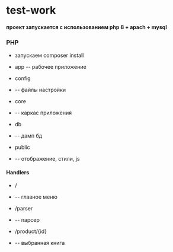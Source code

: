# test-work

#### проект запускается с использованием php 8 + apach + mysql


### PHP
* запускаем composer install

* app
  -- рабочее приложение 

* config
* -- файлы настройки

* core
* -- каркас приложения

* db
* -- дамп бд

* public
* -- отображение, стили, js

#### Handlers
* /
- -- главное меню

* /parser
- -- парсер

* /product/{id}
- -- выбранная книга
